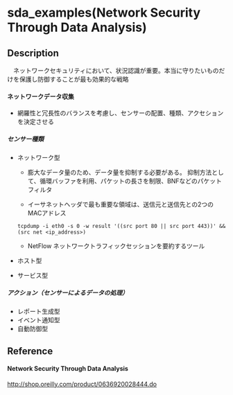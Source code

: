 sda_examples(Network Security Through Data Analysis)
====

## Description
　ネットワークセキュリティにおいて、状況認識が重要。本当に守りたいものだけを保護し防御することが最も効果的な戦略

#### ネットワークデータ収集
 - 網羅性と冗長性のバランスを考慮し、センサーの配置、種類、アクセションを決定させる

##### センサー種類

 - ネットワーク型
    - 膨大なデータ量のため、データ量を抑制する必要がある。
      抑制方法として、循環バッファを利用、パケットの長さを制限、BNFなどのパケットフィルタ
      
    - イーサネットヘッダで最も重要な領域は、送信元と送信先との2つのMACアドレス
    
    ```
    tcpdump -i eth0 -s 0 -w result '((src port 80 || src port 443))' && (src net <ip_address>)
    ```
    
    - NetFlow
      ネットワークトラフィックセッションを要約するツール
    
 - ホスト型
 - サービス型

##### アクション（センサーによるデータの処理）

 - レポート生成型
 - イベント通知型
 - 自動防御型
 
## Reference

#### Network Security Through Data Analysis
http://shop.oreilly.com/product/0636920028444.do

